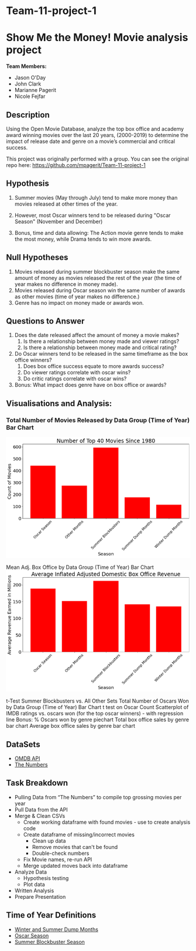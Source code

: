 # Team-11-project-1
# Show Me the Money! Movie analysis project

**Team Members:**
* Jason O'Day
* John Clark
* Marianne Pagerit
* Nicole Fejfar

## Description
Using the Open Movie Database, analyze the top box office and academy award winning movies over the last 20 years, (2000-2019) to determine the impact of release date and genre on a movie’s commercial and critical success.

This project was originally performed with a group. You can see the original repo here: https://github.com/mpagerit/Team-11-project-1

## Hypothesis
1. Summer movies (May through July) tend to make more money than movies released at other times of the year. 
1. However, most Oscar winners tend to be released during "Oscar Season" (November and December)

1. Bonus, time and data allowing: The Action movie genre tends to make the most money, while Drama tends to win more awards.


## Null Hypotheses
1. Movies released during summer blockbuster season make the same amount of money as movies released the rest of the year (the time of year makes no difference in money made).
1. Movies released during Oscar season win the same number of awards as other movies (time of year makes no difference.)
1. Genre has no impact on money made or awards won.

## Questions to Answer
1. Does the date released affect the amount of money a movie makes?
    1. Is there a relationship between money made and viewer ratings?
    1. Is there a relationship between money made and critical rating?
1. Do Oscar winners tend to be released in the same timeframe as the box office winners?
    1. Does box office success equate to more awards success? 
    1. Do viewer ratings correlate with oscar wins? 
    1. Do critic ratings correlate with oscar wins?
1. Bonus: What impact does genre have on box office or awards?
  
## Visualisations and Analysis:
### Total Number of Movies Released by Data Group (Time of Year) Bar Chart
![top 40 by genre](/images/top_40_by_genre.PNG)

Mean Adj. Box Office by Data Group (Time of Year) Bar Chart 
![avg box office](/images/avg_box_office.PNG)

t-Test Summer Blockbusters vs. All Other Sets 
Total Number of Oscars Won by Data Group (Time of Year) Bar Chart
t test on Oscar Count 
Scatterplot of IMDB ratings vs. oscars won (for the top oscar winners) - with regression line
Bonus: % Oscars won by genre piechart
Total box office sales by genre bar chart
Average box office sales by genre bar chart


## DataSets
* [OMDB API](http://www.omdbapi.com/)
* [The Numbers](https://www.the-numbers.com/data-services)

## Task Breakdown
* Pulling Data from “The Numbers” to compile top grossing movies per year
* Pull Data from the API
* Merge & Clean CSVs
    * Create working dataframe with found movies - use to create analysis code
    * Create dataframe of missing/incorrect movies
        * Clean up data
        * Remove movies that can't be found
        * Double-check numbers
    * Fix Movie names, re-run API
    * Merge updated moves back into dataframe
* Analyze Data
    * Hypothesis testing
    * Plot data
* Written Analysis
* Prepare Presentation

## Time of Year Definitions
* [Winter and Summer Dump Months](https://en.wikipedia.org/wiki/Dump_months)
* [Oscar Season](https://en.wikipedia.org/wiki/Oscar_season#:~:text=Oscar%20season%20usually%20begins%20in,and%20dependent%20on%20the%20year)
* [Summer Blockbuster Season](https://datebook.sfchronicle.com/movies-tv/summer-movies-2020-the-season-of-the-blockbuster-is-now-the-season-of-uncertainty#:~:text=For%20the%20last%20two%20years,tracks%20box%20office%20revenue%20worldwide)
